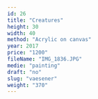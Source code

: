 ```yaml
---
id: 26
title: "Creatures"
height: 30
width: 40
method: "Acrylic on canvas"
year: 2017
price: "1200"
fileName: "IMG_1836.JPG"
medie: "painting"
draft: "no"
slug: "vaesener"
weight: "370"
---
```


